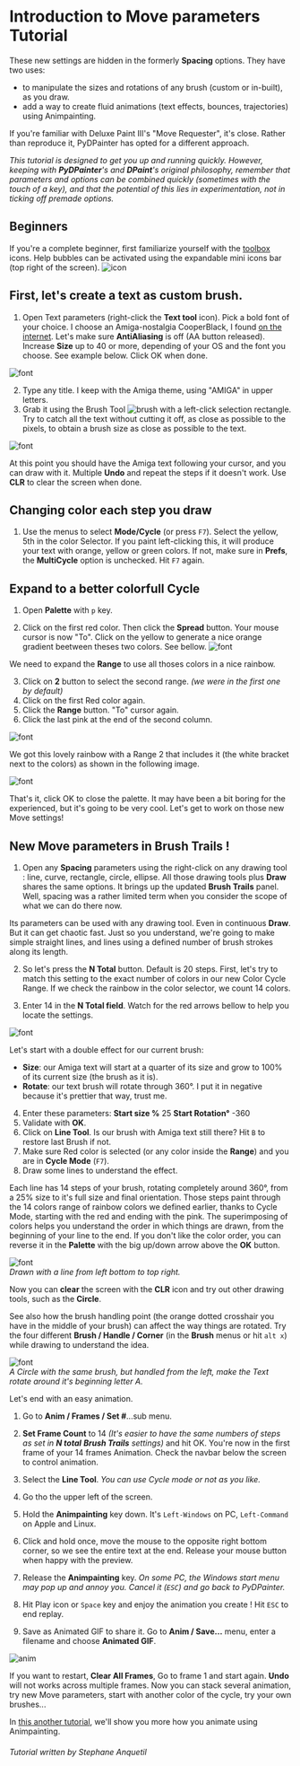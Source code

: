 # Introduction to Move parameters Tutorial

These new settings are hidden in the formerly **Spacing** options.
They have two uses:
- to manipulate the sizes and rotations of any brush (custom or in-built), as you draw.
- add a way to create fluid animations (text effects, bounces, trajectories) using Animpainting.

If you're familiar with Deluxe Paint III's "Move Requester", it's close. Rather than reproduce it, PyDPainter has opted for a different approach.

*This tutorial is designed to get you up and running quickly. However, keeping with **PyDPainter**'s and **DPaint**'s original philosophy, remember that parameters and options can be combined quickly (sometimes with the touch of a key), and that the potential of this lies in experimentation, not in ticking off premade options.*

## Beginners

If you're a complete beginner, first familiarize yourself with the [toolbox](../../../tools/src/toolbox.md) icons. Help bubbles can be activated using the expandable mini icons bar (top right of the screen).
![icon](minibar-tips-on.png)
## First, let's create a text as custom brush.

1. Open Text parameters (right-click the **Text tool** icon). Pick a bold font of your choice. I choose an Amiga-nostalgia CooperBlack, I found [on the internet](https://fontsgeek.com/fonts/Cooper-Black-Regular). Let's make sure **AntiAliasing** is off (AA button released). Increase **Size** up to 40 or more, depending of your OS and the font you choose. See example below. Click OK when done. 

![font](move-01.jpg)

2. Type any title. I keep with the Amiga theme, using "AMIGA" in upper letters.
3. Grab it using the Brush Tool ![brush](../../../tools/src/t-brush.png) with a left-click selection rectangle. Try to catch all the text without cutting it off, as close as possible to the pixels, to obtain a brush size as close as possible to the text.

![font](move-02.jpg)

At this point you should have the Amiga text following your cursor, and you can draw with it. Multiple **Undo** and repeat the steps if it doesn't work.
Use **CLR** to clear the screen when done.

## Changing color each step you draw

1. Use the menus to select **Mode/Cycle** (or press `F7`). Select the yellow, 5th in the color Selector. If you paint left-clicking this, it will produce your text with orange, yellow or green colors. If not, make sure in **Prefs**, the **MultiCycle** option is unchecked. Hit `F7` again.

## Expand to a better colorfull Cycle

1. Open **Palette** with `p` key.

2. Click on the first red color. Then click the **Spread** button. Your mouse cursor is now "To". Click on the yellow to generate a nice orange gradient beetween theses two colors. See bellow.
![font](move-03.jpg)

We need to expand the **Range** to use all thoses colors in a nice rainbow.

3. Click on **2** button to select the second range. *(we were in the first one by default)*
4. Click on the first Red color again.
5. Click the **Range** button. "To" cursor again.
6. Click the last pink at the end of the second column.
   
![font](move-04.jpg)

We got this lovely rainbow with a Range 2 that includes it (the white bracket next to the colors) as shown in the following image.

![font](move-05.jpg)

That's it, click OK to close the palette.
It may have been a bit boring for the experienced, but it's going to be very cool. Let's get to work on those new Move settings!

## New Move parameters in Brush Trails !

1. Open any **Spacing** parameters using the right-click on any drawing tool : line, curve, rectangle, circle, ellipse. All those drawing tools plus **Draw** shares the same options.
It brings up the updated **Brush Trails** panel. Well, spacing was a rather limited term when you consider the scope of what we can do there now.

Its parameters can be used with any drawing tool. Even in continuous **Draw**. But it can get chaotic fast. Just so you understand, we're going to make simple straight lines, and lines using a defined number of brush strokes along its length.

2. So let's press the **N Total** button. Default is 20 steps.
First, let's try to match this setting to the exact number of colors in our new Color Cycle Range. If we check the rainbow in the color selector, we count 14 colors.

3. Enter 14 in the **N Total field**. Watch for the red arrows bellow to help you locate the settings.

![font](move-06.jpg)

Let's start with a double effect for our current brush:
- **Size**:  our Amiga text will start at a quarter of its size and grow to 100% of its current size (the brush as it is).
- **Rotate**: our text brush will rotate through 360°. I put it in negative because it's prettier that way, trust me.
4. Enter these parameters:
**Start size %** 25
**Start Rotation°** -360
5. Validate with **OK**.
6. Click on **Line Tool**.
Is our brush with Amiga text still there? Hit `B` to restore last Brush if not.
7. Make sure Red color is selected (or any color inside the **Range**) and you are in **Cycle Mode** (`F7`).
8. Draw some lines to understand the effect.
   
Each line has 14 steps of your brush, rotating completely around 360°, from a 25% size to it's full size and final orientation. Those
steps paint through the 14 colors range of rainbow colors we defined earlier, thanks to Cycle Mode, starting with the red and ending with the pink. The superimposing of colors helps you understand the order in which things are drawn, from the beginning of your line to the end. If you don't like the color order, you can reverse it in the **Palette** with the big up/down arrow above the **OK** button.

![font](move-07.jpg)<br>
*Drawn with a line from left bottom to top right.*

Now you can **clear** the screen with the **CLR** icon and try out other drawing tools, such as the **Circle**.

See also how the brush handling point (the orange dotted crosshair you have in the middle of your brush) can affect the way things are rotated. Try the four different **Brush / Handle / Corner** (in the **Brush** menus or hit `alt x`) while drawing to understand the idea.

![font](move-08.jpg)<br>
*A Circle with the same brush, but handled from the left, make the Text rotate around it's beginning letter A.*

Let's end with an easy animation.

1. Go to **Anim / Frames / Set #**...sub menu.
2. **Set Frame Count** to 14 *(It's easier to have the same numbers of steps as set in **N total** **Brush Trails** settings)* and hit OK. You're now in the first frame of your 14 frames Animation. Check the navbar below the screen to control animation.
3. Select the **Line Tool**.
*You can use Cycle mode or not as you like.*
4. Go tho the upper left of the screen.
5. Hold the **Animpainting** key down. It's `Left-Windows` on PC, `Left-Command` on Apple and Linux.
6. Click and hold once, move the mouse to the opposite right bottom corner, so we see the entire text at the end. Release your mouse button when happy with the preview.
7. Release the **Animpainting** key. *On some PC, the Windows start menu may pop up and annoy you. Cancel it (`ESC`) and go back to PyDPainter.*

8. Hit Play icon or `Space` key and enjoy the animation you create ! Hit `ESC` to end replay.
9. Save as Animated GIF to share it. Go to **Anim / Save...** menu, enter a filename and choose **Animated GIF**.
   
![anim](text-move.gif)

If you want to restart, **Clear All Frames**, Go to frame 1 and start again. **Undo** will not works across multiple frames.
Now you can stack several animation, try new Move parameters, start with another color of the cycle, try your own brushes...

In [this another tutorial](../animpainting/animpainting.md), we'll show you more how you animate using Animpainting.

###### Tutorial written by Stephane Anquetil
